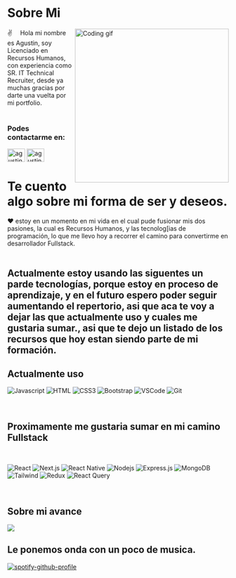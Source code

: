# Sobre Mi
<p>
 <img align="right" width="350" src="/assets/programming.gif" alt="Coding gif" />
  
 ✌️ &emsp;Hola mi nombre es Agustin, soy Licenciado en Recursos Humanos, con experiencia como SR. IT Technical Recruiter, desde ya muchas gracias por darte una vuelta por mi portfolio. <br/><br/>
 
 <h3 align="left">Podes contactarme en:</h3>
<p align="left">
<a href="[(https://www.linkedin.com/in/agustinpbosio/)]" target="blank"><img align="center" src="https://raw.githubusercontent.com/rahuldkjain/github-profile-readme-generator/master/src/images/icons/Social/linked-in-alt.svg" alt="agustinpbosio" height="30" width="40" /></a>
<a href="[(https://www.facebook.com/agustinpbosio])" target="blank"><img align="center" src="https://raw.githubusercontent.com/rahuldkjain/github-profile-readme-generator/master/src/images/icons/Social/facebook.svg" alt="agustinpbosio" height="30" width="40" /></a>
</p>

# Te cuento algo sobre mi forma de ser y deseos. 

 ❤️  estoy en un momento en mi vida en el cual pude fusionar mis dos pasiones, la cual es Recursos Humanos, y las tecnolog[ias de programación, lo que me llevo hoy a recorrer el camino para convertirme en desarrollador Fullstack.<br/><br/>



## Actualmente estoy usando las siguentes un parde tecnologías, porque estoy en proceso de aprendizaje, y en el futuro espero poder seguir aumentando el repertorio, asi que aca te voy a dejar las que actualmente uso y cuales me gustaria sumar., asi que te dejo un listado de los recursos que hoy estan siendo parte de mi formación.

##  Actualmente uso
![Javascript](https://img.shields.io/badge/Javascript-F0DB4F?style=for-the-badge&labelColor=black&logo=javascript&logoColor=F0DB4F)
![HTML](https://img.shields.io/badge/HTML5-E34F26?style=for-the-badge&logo=html5&logoColor=white)
![CSS3](https://img.shields.io/badge/CSS3-1572B6?style=for-the-badge&logo=css3&logoColor=white)
![Bootstrap](https://img.shields.io/badge/Bootstrap-563D7C?style=for-the-badge&logo=bootstrap&logoColor=white)
![VSCode](https://img.shields.io/badge/Visual_Studio-0078d7?style=for-the-badge&logo=visual%20studio&logoColor=white)
![Git](https://img.shields.io/badge/Git-F05032?style=for-the-badge&logo=git&logoColor=white)

<br/>

##  Proximamente me gustaria sumar en mi camino Fullstack

<br/>


![React](https://img.shields.io/badge/-React-61DBFB?style=for-the-badge&labelColor=black&logo=react&logoColor=61DBFB)
![Next.js](https://img.shields.io/badge/next.js-000000?style=for-the-badge&logo=nextdotjs&logoColor=white)
![React Native](https://img.shields.io/badge/React_Native-20232A?style=for-the-badge&logo=react&logoColor=61DAFB)
![Nodejs](https://img.shields.io/badge/Nodejs-3C873A?style=for-the-badge&labelColor=black&logo=node.js&logoColor=3C873A)
![Express.js](https://img.shields.io/badge/Express.js-000000?style=for-the-badge&logo=express&logoColor=white)
![MongoDB](https://img.shields.io/badge/MongoDB-4EA94B?style=for-the-badge&logo=mongodb&logoColor=white)
![Tailwind](https://img.shields.io/badge/Tailwind_CSS-092749?style=for-the-badge&logo=tailwindcss&logoColor=06B6D4&labelColor=000000)
![Redux](https://img.shields.io/badge/Redux-593D88?style=for-the-badge&logo=redux&logoColor=white)
![React Query](https://img.shields.io/badge/-React_Query-FF4154?style=for-the-badge&logo=react%20query&logoColor=white)

<br/>

## Sobre mi avance


<img src="https://github-readme-stats.vercel.app/api/top-langs?username=AgusBosio"/>

 
##  Le ponemos onda con un poco de musica.
[![spotify-github-profile](https://spotify-github-profile.vercel.app/api/view?uid=aguchob&cover_image=true&theme=default&show_offline=false&background_color=121212&bar_color_cover=true)](https://spotify-github-profile.vercel.app/api/view?uid=aguchob&redirect=true)
